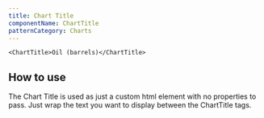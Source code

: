 ```yaml
---
title: Chart Title
componentName: ChartTitle
patternCategory: Charts
---
```


```
<ChartTitle>Oil (barrels)</ChartTitle>
```

## How to use
The Chart Title is used as just a custom html element with no properties to pass. Just wrap the text you want to display between the ChartTitle tags.

